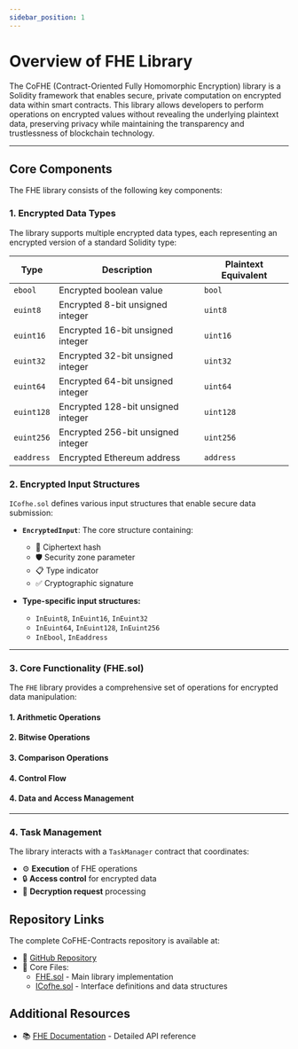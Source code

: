 ```yaml
---
sidebar_position: 1
---
```


# Overview of FHE Library

The CoFHE (Contract-Oriented Fully Homomorphic Encryption) library is a Solidity framework that enables secure, private computation on encrypted data within smart contracts. This library allows developers to perform operations on encrypted values without revealing the underlying plaintext data, preserving privacy while maintaining the transparency and trustlessness of blockchain technology.

---

## Core Components

The FHE library consists of the following key components:

### 1. Encrypted Data Types

The library supports multiple encrypted data types, each representing an encrypted version of a standard Solidity type:

| Type | Description | Plaintext Equivalent |
|------|-------------|----------------------|
| `ebool` | Encrypted boolean value | `bool` |
| `euint8` | Encrypted 8-bit unsigned integer | `uint8` |
| `euint16` | Encrypted 16-bit unsigned integer | `uint16` |
| `euint32` | Encrypted 32-bit unsigned integer | `uint32` |
| `euint64` | Encrypted 64-bit unsigned integer | `uint64` |
| `euint128` | Encrypted 128-bit unsigned integer | `uint128` |
| `euint256` | Encrypted 256-bit unsigned integer | `uint256` |
| `eaddress` | Encrypted Ethereum address | `address` |

### 2. Encrypted Input Structures

`ICofhe.sol` defines various input structures that enable secure data submission:

- **`EncryptedInput`**: The core structure containing:
  - 🔐 Ciphertext hash
  - 🛡️ Security zone parameter
  - 📋 Type indicator
  - ✅ Cryptographic signature

- **Type-specific input structures:**
  - `InEuint8`, `InEuint16`, `InEuint32`
  - `InEuint64`, `InEuint128`, `InEuint256`
  - `InEbool`, `InEaddress`

---

### 3. Core Functionality (FHE.sol)

The `FHE` library provides a comprehensive set of operations for encrypted data manipulation:

#### 1. Arithmetic Operations
#### 2. Bitwise Operations
#### 3. Comparison Operations
#### 4. Control Flow
#### 4. Data and Access Management

---

### 4. Task Management

The library interacts with a `TaskManager` contract that coordinates:

- ⚙️ **Execution** of FHE operations
- 🔒 **Access control** for encrypted data
- 🔑 **Decryption request** processing


## Repository Links

The complete CoFHE-Contracts repository is available at:

- 📁 [GitHub Repository](https://github.com/FhenixProtocol/cofhe-contracts)
- 📄 Core Files:
  - [FHE.sol](https://github.com/FhenixProtocol/cofhe-contracts/blob/master/contracts/FHE.sol) - Main library implementation
  - [ICofhe.sol](https://github.com/FhenixProtocol/cofhe-contracts/blob/master/contracts/ICofhe.sol) - Interface definitions and data structures

## Additional Resources

- 📚 [FHE Documentation](./FHE.md) - Detailed API reference